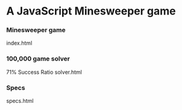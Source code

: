 # A JavaScript Minesweeper game

### Minesweeper game
index.html

### 100,000 game solver
71% Success Ratio
solver.html

### Specs
specs.html
